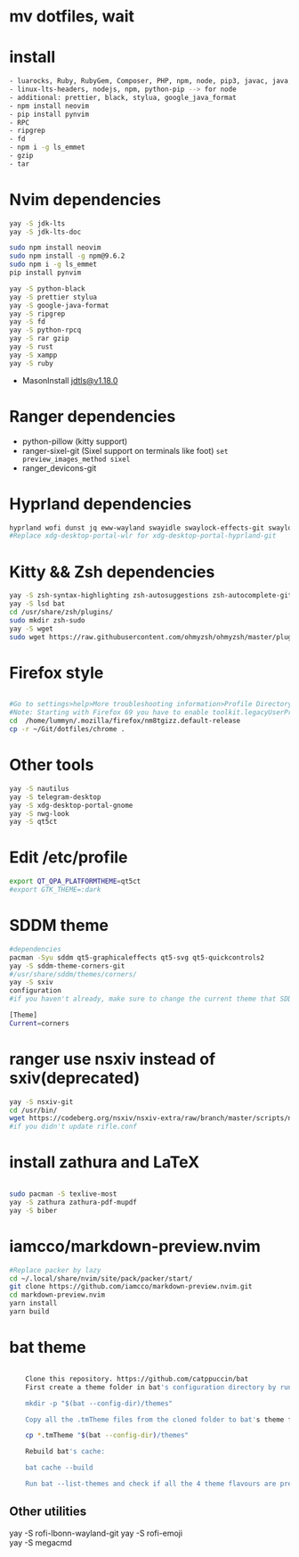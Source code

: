 # mv dotfiles, wait

# install

```bash
- luarocks, Ruby, RubyGem, Composer, PHP, npm, node, pip3, javac, java, julia,
- linux-lts-headers, nodejs, npm, python-pip --> for node
- additional: prettier, black, stylua, google_java_format
- npm install neovim
- pip install pynvim
- RPC
- ripgrep
- fd
- npm i -g ls_emmet
- gzip
- tar

```

# Nvim dependencies

```bash
yay -S jdk-lts
yay -S jdk-lts-doc

sudo npm install neovim
sudo npm install -g npm@9.6.2
sudo npm i -g ls_emmet
pip install pynvim

yay -S python-black
yay -S prettier stylua
yay -S google-java-format
yay -S ripgrep
yay -S fd
yay -S python-rpcq
yay -S rar gzip
yay -S rust
yay -S xampp
yay -S ruby
```

- MasonInstall jdtls@v1.18.0

# Ranger dependencies

- python-pillow (kitty support)
- ranger-sixel-git (Sixel support on terminals like foot) `set preview_images_method sixel`   
- ranger_devicons-git

# Hyprland dependencies

```bash
hyprland wofi dunst jq eww-wayland swayidle swaylock-effects-git swaylockd sway-audio-idle-inhibit-git bc pamixer light-git papirus-icon-theme playerctl cava kitty xdg-desktop-portal-hyprland-git grim slurp wl-clipboard socat swappy cliphist hyprpicker-git nm-connection-editor dictd wl-clip-persist-git blueberry swww-git acpi
#Replace xdg-desktop-portal-wlr for xdg-desktop-portal-hyprland-git

```

# Kitty && Zsh dependencies

```bash
yay -S zsh-syntax-highlighting zsh-autosuggestions zsh-autocomplete-git
yay -S lsd bat
cd /usr/share/zsh/plugins/
sudo mkdir zsh-sudo
yay -S wget
sudo wget https://raw.githubusercontent.com/ohmyzsh/ohmyzsh/master/plugins/sudo/sudo.plugin.zsh

```

# Firefox style

```bash

#Go to settings>help>More troubleshooting information>Profile Directory
#Note: Starting with Firefox 69 you have to enable toolkit.legacyUserProfileCustomizations.stylesheets in about:config.
cd  /home/lummyn/.mozilla/firefox/nm8tgizz.default-release
cp -r ~/Git/dotfiles/chrome .

```

# Other tools

```bash
yay -S nautilus
yay -S telegram-desktop
yay -S xdg-desktop-portal-gnome
yay -S nwg-look
yay -S qt5ct

```

# Edit /etc/profile

```bash
export QT_QPA_PLATFORMTHEME=qt5ct
#export GTK_THEME=:dark

```

# SDDM theme

```bash
#dependencies
pacman -Syu sddm qt5-graphicaleffects qt5-svg qt5-quickcontrols2
yay -S sddm-theme-corners-git
#/usr/share/sddm/themes/corners/
yay -S sxiv
configuration
#if you haven't already, make sure to change the current theme that SDDM is using. on Arch, create a config file in /etc/sddm.conf.d/ with the following contents:

[Theme]
Current=corners

```

# ranger use nsxiv instead of sxiv(deprecated)

```bash
yay -S nsxiv-git
cd /usr/bin/
wget https://codeberg.org/nsxiv/nsxiv-extra/raw/branch/master/scripts/nsxiv-rifle/nsxiv-rifle
#if you didn't update rifle.conf

```

# install zathura and LaTeX

```bash

sudo pacman -S texlive-most
yay -S zathura zathura-pdf-mupdf
yay -S biber

```

# iamcco/markdown-preview.nvim

```bash
#Replace packer by lazy
cd ~/.local/share/nvim/site/pack/packer/start/
git clone https://github.com/iamcco/markdown-preview.nvim.git
cd markdown-preview.nvim
yarn install
yarn build

```

# bat theme
```bash

    Clone this repository. https://github.com/catppuccin/bat
    First create a theme folder in bat's configuration directory by running:

    mkdir -p "$(bat --config-dir)/themes"

    Copy all the .tmTheme files from the cloned folder to bat's theme folder:

    cp *.tmTheme "$(bat --config-dir)/themes"

    Rebuild bat's cache:

    bat cache --build

    Run bat --list-themes and check if all the 4 theme flavours are present in the list.

```

## Other utilities

yay -S rofi-lbonn-wayland-git
yay -S rofi-emoji           
yay -S megacmd

